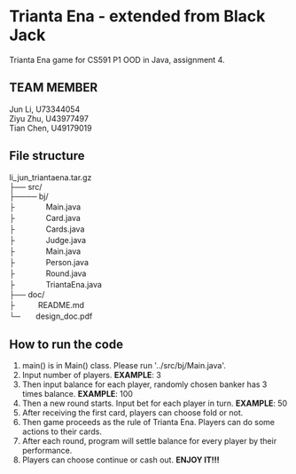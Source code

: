 <!--
 * @Description: README.md information about Trianta Ena assignment
 * @Author: Jun Li
 * @Date: 2019-09-30 21:55:15
 * @LastEditTime: 2019-10-08 21:58:22
 * @LastEditors: Please set LastEditors
 -->
# Trianta Ena - extended from Black Jack
Trianta Ena game for CS591 P1 OOD in Java, assignment 4.

## TEAM MEMBER
Jun Li, U73344054 <br>
Ziyu Zhu, U43977497 <br>
Tian Chen, U49179019 <br>

## File structure
li_jun_triantaena.tar.gz <br>
├── src/ <br>
├──── bj/ <br>
├　　　　Main.java <br>
├　　　　Card.java <br>
├　　　　Cards.java <br>
├　　　　Judge.java <br>
├　　　　Main.java <br>
├　　　　Person.java <br>
├　　　　Round.java <br>
├　　　　TriantaEna.java <br>
├── doc/<br>
├　　　README.md <br>
└─　　design_doc.pdf <br>


## How to run the code
1. main() is in Main() class. Please run '../src/bj/Main.java'.
2. Input number of players. **EXAMPLE**: 3
3. Then input balance for each player, randomly chosen banker has 3 times balance. **EXAMPLE**: 100
4. Then a new round starts. Input bet for each player in turn.  **EXAMPLE**: 50
5. After receiving the first card, players can choose fold or not.
6. Then game proceeds as the rule of Trianta Ena. Players can do some actions to their cards.
7. After each round, program will settle balance for every player by their performance.
8. Players can choose continue or cash out.
**ENJOY IT!!!**